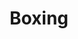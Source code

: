 ---
title: Boxing
crosslinks:
- youtubot
- MMA
- tmsbmeta
- MassdropBot
- u_imguralbumbot
- alotabot
- john_yukis_bots
- autotldr
- amateur_boxing
- chavezalvarez2
- Philippines
- NegativeWithGold
- SubAutoCorrectBot
- ufc
- autourbanbot
- xkcd
- boxingcirclejerk
- gifs
- '2013'
- funny
---